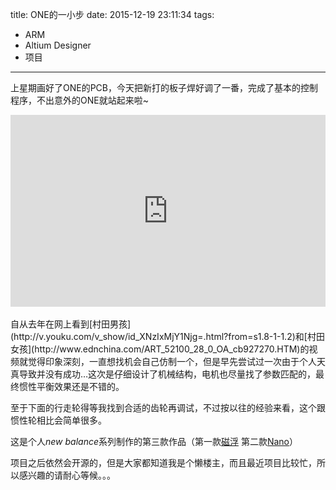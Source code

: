 title: ONE的一小步
date: 2015-12-19 23:11:34
tags:
- ARM
- Altium Designer
- 项目
---
上星期画好了ONE的PCB，今天把新打的板子焊好调了一番，完成了基本的控制程序，不出意外的ONE就站起来啦~
<div style="height: 0;padding-bottom: 61%;position: relative;">
<iframe width="560" height="315" src="http://player.youku.com/embed/XMTQxODI0OTcxNg" frameborder="0" allowfullscreen="" style="position: absolute;height: 100%;width: 100%;"></iframe>
</div>  

<br />  
自从去年在网上看到[村田男孩](http://v.youku.com/v_show/id_XNzIxMjY1Njg=.html?from=s1.8-1-1.2)和[村田女孩](http://www.ednchina.com/ART_52100_28_0_OA_cb927270.HTM)的视频就觉得印象深刻，一直想找机会自己仿制一个，但是早先尝试过一次由于个人天真导致并没有成功…这次是仔细设计了机械结构，电机也尽量找了参数匹配的，最终惯性平衡效果还是不错的。  

至于下面的行走轮得等我找到合适的齿轮再调试，不过按以往的经验来看，这个跟惯性轮相比会简单很多。

这是个人*new balance*系列制作的第三款作品（第一款[磁浮](http://www.geek-workshop.com/thread-10078-1-1.html)    第二款[Nano](http://pengzhihui.xyz/2015/12/09/nano/)）

项目之后依然会开源的，但是大家都知道我是个懒楼主，而且最近项目比较忙，所以感兴趣的请耐心等候。。。

